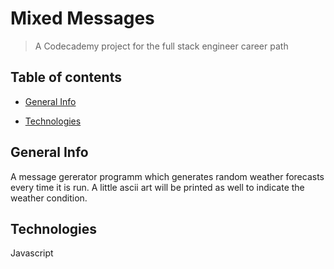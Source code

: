 # Mixed Messages
> A Codecademy project for the full stack engineer career path

## Table of contents
* [General Info](#general-info)

* [Technologies](#technologies)

## General Info
A message gererator programm which generates random weather forecasts every time it is run. A little ascii art will be printed as well to indicate the weather condition.

## Technologies
Javascript